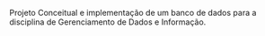 Projeto Conceitual e implementação de um banco de dados para a disciplina de Gerenciamento de Dados e Informação.
